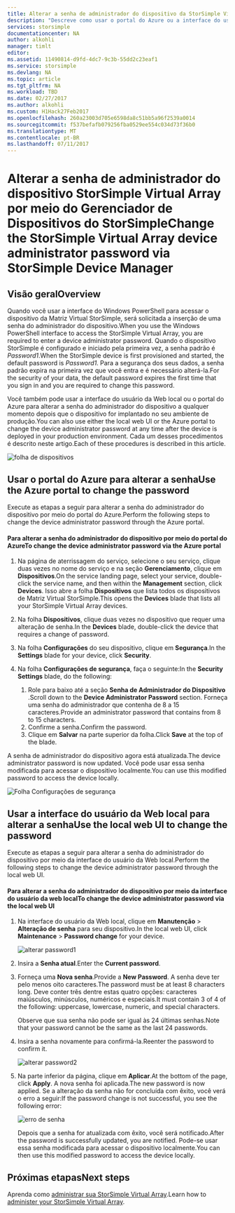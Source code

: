 ```yaml
---
title: Alterar a senha de administrador do dispositivo da StorSimple Virtual Array | Microsoft Docs
description: "Descreve como usar o portal do Azure ou a interface do usuário da Web da Matriz Virtual StorSimple para alterar a senha do administrador do dispositivo."
services: storsimple
documentationcenter: NA
author: alkohli
manager: timlt
editor: 
ms.assetid: 11490814-d9fd-4dc7-9c3b-55dd2c23eaf1
ms.service: storsimple
ms.devlang: NA
ms.topic: article
ms.tgt_pltfrm: NA
ms.workload: TBD
ms.date: 02/27/2017
ms.author: alkohli
ms.custom: H1Hack27Feb2017
ms.openlocfilehash: 260a23003d705e6598da8c51bb5a96f2539a0014
ms.sourcegitcommit: f537befafb079256fba0529ee554c034d73f36b0
ms.translationtype: MT
ms.contentlocale: pt-BR
ms.lasthandoff: 07/11/2017
---
```

# <a name="change-the-storsimple-virtual-array-device-administrator-password-via-storsimple-device-manager"></a><span data-ttu-id="d1d21-103">Alterar a senha de administrador do dispositivo StorSimple Virtual Array por meio do Gerenciador de Dispositivos do StorSimple</span><span class="sxs-lookup"><span data-stu-id="d1d21-103">Change the StorSimple Virtual Array device administrator password via StorSimple Device Manager</span></span>

## <a name="overview"></a><span data-ttu-id="d1d21-104">Visão geral</span><span class="sxs-lookup"><span data-stu-id="d1d21-104">Overview</span></span>

<span data-ttu-id="d1d21-105">Quando você usar a interface do Windows PowerShell para acessar o dispositivo da Matriz Virtual StorSimple, será solicitada a inserção de uma senha do administrador do dispositivo.</span><span class="sxs-lookup"><span data-stu-id="d1d21-105">When you use the Windows PowerShell interface to access the StorSimple Virtual Array, you are required to enter a device administrator password.</span></span> <span data-ttu-id="d1d21-106">Quando o dispositivo StorSimple é configurado e iniciado pela primeira vez, a senha padrão é *Password1*.</span><span class="sxs-lookup"><span data-stu-id="d1d21-106">When the StorSimple device is first provisioned and started, the default password is *Password1*.</span></span> <span data-ttu-id="d1d21-107">Para a segurança dos seus dados, a senha padrão expira na primeira vez que você entra e é necessário alterá-la.</span><span class="sxs-lookup"><span data-stu-id="d1d21-107">For the security of your data, the default password expires the first time that you sign in and you are required to change this password.</span></span>

<span data-ttu-id="d1d21-108">Você também pode usar a interface do usuário da Web local ou o portal do Azure para alterar a senha do administrador do dispositivo a qualquer momento depois que o dispositivo for implantado no seu ambiente de produção.</span><span class="sxs-lookup"><span data-stu-id="d1d21-108">You can also use either the local web UI or the Azure portal to change the device administrator password at any time after the device is deployed in your production environment.</span></span> <span data-ttu-id="d1d21-109">Cada um desses procedimentos é descrito neste artigo.</span><span class="sxs-lookup"><span data-stu-id="d1d21-109">Each of these procedures is described in this article.</span></span>

 ![folha de dispositivos](./media/storsimple-virtual-array-change-device-admin-password/ova-devices-blade.png)

## <a name="use-the-azure-portal-to-change-the-password"></a><span data-ttu-id="d1d21-111">Usar o portal do Azure para alterar a senha</span><span class="sxs-lookup"><span data-stu-id="d1d21-111">Use the Azure portal to change the password</span></span>

<span data-ttu-id="d1d21-112">Execute as etapas a seguir para alterar a senha do administrador do dispositivo por meio do portal do Azure.</span><span class="sxs-lookup"><span data-stu-id="d1d21-112">Perform the following steps to change the device administrator password through the Azure portal.</span></span>

#### <a name="to-change-the-device-administrator-password-via-the-azure-portal"></a><span data-ttu-id="d1d21-113">Para alterar a senha do administrador do dispositivo por meio do portal do Azure</span><span class="sxs-lookup"><span data-stu-id="d1d21-113">To change the device administrator password via the Azure portal</span></span>

1. <span data-ttu-id="d1d21-114">Na página de aterrissagem do serviço, selecione o seu serviço, clique duas vezes no nome do serviço e na seção **Gerenciamento**, clique em **Dispositivos**.</span><span class="sxs-lookup"><span data-stu-id="d1d21-114">On the service landing page, select your service, double-click the service name, and then within the **Management** section, click **Devices**.</span></span> <span data-ttu-id="d1d21-115">Isso abre a folha **Dispositivos** que lista todos os dispositivos de Matriz Virtual StorSimple.</span><span class="sxs-lookup"><span data-stu-id="d1d21-115">This opens the **Devices** blade that lists all your StorSimple Virtual Array devices.</span></span>

2. <span data-ttu-id="d1d21-116">Na folha **Dispositivos**, clique duas vezes no dispositivo que requer uma alteração de senha.</span><span class="sxs-lookup"><span data-stu-id="d1d21-116">In the **Devices** blade, double-click the device that requires a change of password.</span></span>

3. <span data-ttu-id="d1d21-117">Na folha **Configurações** do seu dispositivo, clique em **Segurança**.</span><span class="sxs-lookup"><span data-stu-id="d1d21-117">In the **Settings** blade for your device, click **Security**.</span></span>

4. <span data-ttu-id="d1d21-118">Na folha **Configurações de segurança**, faça o seguinte:</span><span class="sxs-lookup"><span data-stu-id="d1d21-118">In the **Security Settings** blade, do the following:</span></span>
   
   1. <span data-ttu-id="d1d21-119">Role para baixo até a seção **Senha de Administrador do Dispositivo** .</span><span class="sxs-lookup"><span data-stu-id="d1d21-119">Scroll down to the **Device Administrator Password** section.</span></span> <span data-ttu-id="d1d21-120">Forneça uma senha do administrador que contenha de 8 a 15 caracteres.</span><span class="sxs-lookup"><span data-stu-id="d1d21-120">Provide an administrator password that contains from 8 to 15 characters.</span></span>
   2. <span data-ttu-id="d1d21-121">Confirme a senha.</span><span class="sxs-lookup"><span data-stu-id="d1d21-121">Confirm the password.</span></span>
   3. <span data-ttu-id="d1d21-122">Clique em **Salvar** na parte superior da folha.</span><span class="sxs-lookup"><span data-stu-id="d1d21-122">Click **Save** at the top of the blade.</span></span>

<span data-ttu-id="d1d21-123">A senha de administrador do dispositivo agora está atualizada.</span><span class="sxs-lookup"><span data-stu-id="d1d21-123">The device administrator password is now updated.</span></span> <span data-ttu-id="d1d21-124">Você pode usar essa senha modificada para acessar o dispositivo localmente.</span><span class="sxs-lookup"><span data-stu-id="d1d21-124">You can use this modified password to access the device locally.</span></span>

![Folha Configurações de segurança](./media/storsimple-virtual-array-change-device-admin-password/ova-change-device-pwd.png)

## <a name="use-the-local-web-ui-to-change-the-password"></a><span data-ttu-id="d1d21-126">Usar a interface do usuário da Web local para alterar a senha</span><span class="sxs-lookup"><span data-stu-id="d1d21-126">Use the local web UI to change the password</span></span>

<span data-ttu-id="d1d21-127">Execute as etapas a seguir para alterar a senha do administrador do dispositivo por meio da interface do usuário da Web local.</span><span class="sxs-lookup"><span data-stu-id="d1d21-127">Perform the following steps to change the device administrator password through the local web UI.</span></span>

#### <a name="to-change-the-device-administrator-password-via-the-local-web-ui"></a><span data-ttu-id="d1d21-128">Para alterar a senha do administrador do dispositivo por meio da interface do usuário da web local</span><span class="sxs-lookup"><span data-stu-id="d1d21-128">To change the device administrator password via the local web UI</span></span>

1. <span data-ttu-id="d1d21-129">Na interface do usuário da Web local, clique em **Manutenção** > **Alteração de senha** para seu dispositivo.</span><span class="sxs-lookup"><span data-stu-id="d1d21-129">In the local web UI, click **Maintenance** > **Password change** for your device.</span></span>
   
    ![alterar password1](./media/storsimple-virtual-array-change-device-admin-password/image40.png)
2. <span data-ttu-id="d1d21-131">Insira a **Senha atual**.</span><span class="sxs-lookup"><span data-stu-id="d1d21-131">Enter the **Current password**.</span></span>
3. <span data-ttu-id="d1d21-132">Forneça uma **Nova senha**.</span><span class="sxs-lookup"><span data-stu-id="d1d21-132">Provide a **New Password**.</span></span> <span data-ttu-id="d1d21-133">A senha deve ter pelo menos oito caracteres.</span><span class="sxs-lookup"><span data-stu-id="d1d21-133">The password must be at least 8 characters long.</span></span> <span data-ttu-id="d1d21-134">Deve conter três dentre estas quatro opções: caracteres maiúsculos, minúsculos, numéricos e especiais.</span><span class="sxs-lookup"><span data-stu-id="d1d21-134">It must contain 3 of 4 of the following: uppercase, lowercase, numeric, and special characters.</span></span>
   
    <span data-ttu-id="d1d21-135">Observe que sua senha não pode ser igual às 24 últimas senhas.</span><span class="sxs-lookup"><span data-stu-id="d1d21-135">Note that your password cannot be the same as the last 24 passwords.</span></span>
4. <span data-ttu-id="d1d21-136">Insira a senha novamente para confirmá-la.</span><span class="sxs-lookup"><span data-stu-id="d1d21-136">Reenter the password to confirm it.</span></span>
   
    ![alterar password2](./media/storsimple-virtual-array-change-device-admin-password/image41.png)
5. <span data-ttu-id="d1d21-138">Na parte inferior da página, clique em **Aplicar**.</span><span class="sxs-lookup"><span data-stu-id="d1d21-138">At the bottom of the page, click **Apply**.</span></span> <span data-ttu-id="d1d21-139">A nova senha foi aplicada.</span><span class="sxs-lookup"><span data-stu-id="d1d21-139">The new password is now applied.</span></span> <span data-ttu-id="d1d21-140">Se a alteração da senha não for concluída com êxito, você verá o erro a seguir:</span><span class="sxs-lookup"><span data-stu-id="d1d21-140">If the password change is not successful, you see the following error:</span></span>
   
    ![erro de senha](./media/storsimple-virtual-array-change-device-admin-password/image42.png)
   
    <span data-ttu-id="d1d21-142">Depois que a senha for atualizada com êxito, você será notificado.</span><span class="sxs-lookup"><span data-stu-id="d1d21-142">After the password is successfully updated, you are notified.</span></span> <span data-ttu-id="d1d21-143">Pode-se usar essa senha modificada para acessar o dispositivo localmente.</span><span class="sxs-lookup"><span data-stu-id="d1d21-143">You can then use this modified password to access the device locally.</span></span>


## <a name="next-steps"></a><span data-ttu-id="d1d21-144">Próximas etapas</span><span class="sxs-lookup"><span data-stu-id="d1d21-144">Next steps</span></span>
<span data-ttu-id="d1d21-145">Aprenda como [administrar sua StorSimple Virtual Array](storsimple-ova-web-ui-admin.md).</span><span class="sxs-lookup"><span data-stu-id="d1d21-145">Learn how to [administer your StorSimple Virtual Array](storsimple-ova-web-ui-admin.md).</span></span>

